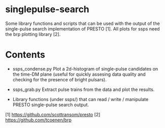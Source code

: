 singlepulse-search
==================

Some library functions and scripts that can be used with the output of the
single-pulse search implementation of PRESTO [1]. All plots for ssps need the
brp plotting library [2].

Contents
========

* ssps_condense.py Plot a 2d-histogram of single-pulse candidates on the
  time-DM plane (useful for quickly assesing data quality and checking for the
  presence of bright pulsars).

* ssps_grab.py Extract pulse trains from the data and plot the results.

* Library functions (under ssps/) that can read / write / manipulate PRESTO
  single-pulse search output.


[1] https://github.com/scottransom/presto
[2] https://github.com/tcoenen/brp
